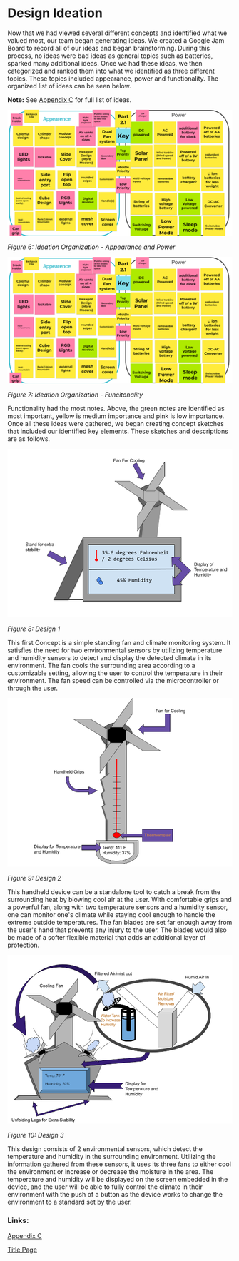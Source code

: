 # Design Ideation

Now that we had viewed several different concepts and identified what we valued most, our team began generating ideas. We created a Google Jam Board to record all of our ideas and began brainstorming. During this process, no ideas were bad ideas as general topics such as batteries, sparked many additional ideas. Once we had these ideas, we then categorized and ranked them into what we identified as three different topics. These topics included appearance, power and functionality. The organized list of ideas can be seen below.

**Note:** See [Appendix C](/Appendix/AppendixMain.md#appendix-c) for full list of ideas.

![Ideation List 1](https://raw.githubusercontent.com/ASU-EGR314-Team-302/ASU-EGR314-Team-302.gitgub.io/main/docs/assets/images/Ideation1.png)

*Figure 6: Ideation Organization - Appearance and Power*

![Ideation List 2](https://raw.githubusercontent.com/ASU-EGR314-Team-302/ASU-EGR314-Team-302.gitgub.io/main/docs/assets/images/Ideation2.png)

*Figure 7: Ideation Organization - Funcitonality*

Functionality had the most notes. Above, the green notes are identified as most important, yellow is medium importance and pink is low importance. Once all these ideas were gathered, we began creating concept sketches that included our identified key elements. These sketches and descriptions are as follows. 

![Image of design 1](https://raw.githubusercontent.com/ASU-EGR314-Team-302/ASU-EGR314-Team-302.gitgub.io/main/docs/assets/images/Design1.png)

*Figure 8: Design 1*

This first Concept is a simple standing fan and climate monitoring system. It satisfies the need for two environmental sensors by utilizing temperature and humidity sensors to detect and display the detected climate in its environment. The fan cools the surrounding area according to a customizable setting, allowing the user to control the temperature in their environment. The fan speed can be controlled via the microcontroller or through the user. 

![Image of design 2](https://raw.githubusercontent.com/ASU-EGR314-Team-302/ASU-EGR314-Team-302.gitgub.io/main/docs/assets/images/Design2.png)

*Figure 9: Design 2*

This handheld device can be a standalone tool to catch a break from the surrounding heat by blowing cool air at the user. With comfortable grips and a powerful fan, along with two temperature sensors and a humidity sensor, one can monitor one's climate while staying cool enough to handle the extreme outside temperatures. The fan blades are set far enough away from the user's hand that prevents any injury to the user. The blades would also be made of a softer flexible material that adds an additional layer of protection. 

![Image of design 3](https://raw.githubusercontent.com/ASU-EGR314-Team-302/ASU-EGR314-Team-302.gitgub.io/main/docs/assets/images/Design3.png)

*Figure 10: Design 3*

This design consists of 2 environmental sensors, which detect the temperature and humidity in the surrounding environment. Utilizing the information gathered from these sensors, it uses its three fans to either cool the environment or increase or decrease the moisture in the area. The temperature and humidity will be displayed on the screen embedded in the device, and the user will be able to fully control the climate in their environment with the push of a button as the device works to change the environment to a standard set by the user.

### Links:

[Appendix C](/Appendix/AppendixMain.md#appendix-c)

[Title Page](/index.md)
